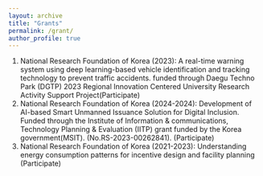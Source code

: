 ```yaml
---
layout: archive
title: "Grants"
permalink: /grant/
author_profile: true
---
```

1. National Research Foundation of Korea (2023): A real-time warning system using deep learning-based vehicle identification and tracking technology to prevent traffic accidents. funded through Daegu Techno Park (DGTP) 2023 Regional Innovation Centered University Research Activity Support Project(Participate) 
2. National Research Foundation of Korea (2024-2024): Development of AI-based Smart Unmanned Issuance Solution for Digital Inclusion. Funded through the Institute of Information & communications, Technology Planning & Evaluation (IITP) grant funded by the Korea government(MSIT). (No.RS-2023-00262841). (Participate) 
3. National Research Foundation of Korea (2021-2023):  Understanding energy consumption patterns for incentive design and facility planning (Participate)  

